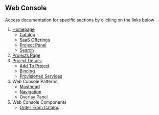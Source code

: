 ## Web Console
Access documentation for specific sections by clicking on the links below

1. [Homepage](http://openshift.github.io/openshift-origin-design/web-console/1-homepage/overview)
	- [Catalog](http://openshift.github.io/openshift-origin-design/web-console/1-homepage/catalog)
	- [SaaS Offerings](http://openshift.github.io/openshift-origin-design/web-console/1-homepage/offerings)
	- [Project Panel](http://openshift.github.io/openshift-origin-design/web-console/1-homepage/project-panel)
	- [Search](http://openshift.github.io/openshift-origin-design/web-console/1-homepage/search-filter)
1. [Projects Page](http://openshift.github.io/openshift-origin-design/web-console/2-projects-page/overview)
1. [Project Details](http://openshift.github.io/openshift-origin-design/web-console/3-project-details/overview)
	- [Add To Project](http://openshift.github.io/openshift-origin-design/web-console/3-project-details/add-to-project)
	- [Binding](http://openshift.github.io/openshift-origin-design/web-console/3-project-details/binding-in-project)
	- [Provisioned Services](http://openshift.github.io/openshift-origin-design/web-console/3-project-details/provisioned-services)
1. Web Console Patterns
	- [Masthead](http://openshift.github.io/openshift-origin-design/web-console/4-patterns/masthead)
	- [Navigation](http://openshift.github.io/openshift-origin-design/web-console/4-patterns/navigation)
	- [Overlay Panel](http://openshift.github.io/openshift-origin-design/web-console/4-patterns/overlay-panel)
1. Web Console Components
	- [Order From Catalog](http://openshift.github.io/openshift-origin-design/web-console/5-components/order-from-catalog)
